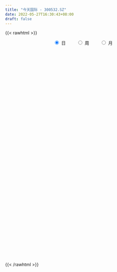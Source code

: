 ```yaml
---
title: "今天国际 - 300532.SZ"
date: 2022-05-27T16:30:43+08:00
draft: false
---
```

{{< rawhtml >}}
    <div style="text-align: center">
        <label style="padding: 1rem;"><input style="margin-right: .5rem" type="radio" name="period" value="D" checked onclick="period_change(this)">日</label>
        <label style="padding: 1rem;"><input style="margin-right: .5rem" type="radio" name="period" value="W" onclick="period_change(this)">周</label>
        <label style="padding: 1rem;"><input style="margin-right: .5rem" type="radio" name="period" value="M" onclick="period_change(this)">月</label>
    </div>
    <div id="chart" style="height: 700px;"></div> 
    <script type="text/javascript">
        const D_v = [48902.69,16217.8,154605.98,184867.98,116267.62,75890.88,59312.24,44914.72,36435.37,83420.62,59704.13,43338.21,32207.96,27266.32,20619.8,19832.16,26333.04,40573.08,40182.92,28302.32,52316.6,36688.8,31996.98,25496.12,28301.04,24063.2,31194.64,24625.49,12001.44,19051.05,88022.85,121277.1,65896.13,45852.72,36512.66,20826.12,30518.74,32066.2,49345.68,48534.4,32184.04,31978.8,17287.58,21142.76,16224.14,56046.42,46130.6,31513.2,60131.59,62868.71,113940.39,140973.82,101397.02,136310.87,102309.69,66585.42,58696.37,46046.75,30825.72,33565.13,72805.64,56696.87,144794.9,362162.8,231918.72,133333.32,181373.69,107517.22,111251.33,105023.36,109407.47,90745.51,76095.18,104025.88,81239.68,81542.8,54017.28,103671.69,79765.18,59217.58,51459.16,68778.48,49383.56,41779.09,69959.07,130323.32,118059.2,98296.75,55468.46,47355.11,48679.94,47599.74,26242.1,38643.31,54240.07,41692.46,36938.91,146287.28,108308.71,91372.97,62640.19,41377.83,62602.81,41660.26,36491.13,33099.87,32585.9,29410.37,32442.12,38392.77,53849.87,61792.19,45613.01,57271.07,49984.69,149733.96,118946.13,136157.42,106959.24,102964.68,101386.97,84793.92,84632.79,62605.25,57358.54,55132.78,48414.35,40169.6,48875.53,79555.54,73552.36,51146.02,54820.55,115728.61,79783.5,183733.36,157822.42,75630.9,40777.3,56839.05,51477.85,42476.38,67274.57,85448.99,228970.46,228984.91,127306.65,89263.07,107345.63,70462.86,109775.67,46899.2,59789.62,117037.51,82250.68,75819.83,76788.99,93653.19,51601.76,59713.03,60137.29,54067.14,83487.72,150771.66,103901.25,192982.7,224744.22,159088.44,138844.04,206743.18,148815.32,166732.73,144479.52,141144.39,92239.05,97735.97,66010.01,121792.14,79587.28,101519.68,55347.14,69864.05,68308.94,84965.96,68857.74,77530.68,66526.27,56349.86,92248.81,47056.65,43096.27,41764.4,61653.28,47739.1,54873.97,43730.93,54056.85,67546.97,48264.29,35062.69,41581.91,49758.02,59189.59,48072.76,27240.23,30531.32,67413.0,51032.97,41567.62,34696.99,32441.63,78511.78,55128.23,42226.52,30743.0,104392.4,91811.0,64354.66,146274.3,105771.91,402166.61,614597.89,399518.0,338689.72,342224.74,290135.43,445744.05,399177.09,356556.24,690299.71,550916.63,462773.78,404540.94,467473.93,403325.36,275729.21,280398.5,315272.59,298480.89,296347.54,218291.83,175909.82,208670.76,262587.05,264177.19,233270.21,237271.73,117599.14,129253.38,145521.45]
const D_histogram = [0.0,-0.0044289459,0.0543725005,0.1211492223,0.1284382789,0.1142062085,0.0977241585,0.0747806125,0.0532483703,0.0652233685,0.0582204586,0.0351280255,0.0150983367,-0.0038978724,-0.0085929588,-0.0204980995,-0.0267618694,-0.0189916667,-0.0255466616,-0.0204483638,-0.009530253,-0.0176469858,-0.0182556849,-0.0197775121,-0.0299665317,-0.0348704549,-0.0494056893,-0.058981595,-0.0610219044,-0.0669445204,-0.026776355,-0.0040343469,-0.0129960998,-0.0014883776,-0.0074769144,-0.0127157257,-0.0222417555,-0.0174654369,0.0017572769,0.0227050711,0.0195505127,0.0052006433,-0.0109968937,-0.0141978913,-0.0204314377,-0.0022696518,0.0175870969,0.0121342673,0.0233231396,0.0329179399,0.0491617015,0.0989610099,0.1157361138,0.1580920275,0.1494066753,0.1335035643,0.0946328962,0.0779692122,0.0506293257,0.0292942993,0.0368020029,0.0151192145,0.1261119807,0.1908424835,0.1519299858,0.0933817782,0.0974710789,0.0619710687,0.057762383,0.0353094845,0.0379304292,-0.0059236241,-0.031699176,-0.0301759821,-0.0520266967,-0.094845233,-0.1167363148,-0.0893162145,-0.0631997517,-0.0505168599,-0.0556487183,-0.0664963028,-0.0719864719,-0.0970623967,-0.0905163824,-0.0623854306,-0.1093158318,-0.1664414627,-0.2107820388,-0.2196324602,-0.2261485575,-0.2379260613,-0.2417329169,-0.2549628635,-0.2222361113,-0.1796230616,-0.1509727363,-0.0961939413,-0.0890194521,-0.0808785308,-0.0685771395,-0.0522612198,-0.0177194531,0.0068707849,0.0175945462,0.0107987128,0.0180254821,0.0234999427,0.0205730417,0.0055371291,0.0285828365,0.0476695953,0.0562032468,0.0777899312,0.0973912035,0.1189211166,0.150381667,0.1854427894,0.2103849572,0.2170762592,0.2260267881,0.2170741793,0.1867533039,0.1695003566,0.1312299682,0.1061588793,0.0834770405,0.0620279062,0.0271585915,0.019160812,-0.0045104483,-0.0234675383,-0.0339936826,-0.0120580489,-0.0259028656,-0.0139664634,-0.0648775497,-0.0998734834,-0.1171457774,-0.1366808418,-0.1468152785,-0.1438609859,-0.1205194276,-0.089777387,-0.0096380971,0.0492222821,0.0662567664,0.0743664164,0.0756557411,0.0604133285,0.0063887721,-0.0318247609,-0.0409748924,-0.0186869307,0.0057342262,0.0245130079,0.0519890472,0.0530058454,0.0499130514,0.0234308179,0.0190294155,0.0115776003,0.015864932,0.0323035839,0.0332911145,0.0617743427,0.0742421368,0.0840686868,0.0675056722,0.071160808,0.0542492483,-0.0196859573,-0.0470290419,-0.1277338284,-0.1690652227,-0.2053044912,-0.2043628087,-0.1588320307,-0.1360713373,-0.1449049411,-0.1461933685,-0.1461426491,-0.1278445416,-0.1120639959,-0.0807238333,-0.0347657908,-0.0123335653,0.0138164782,0.0067392453,0.005758733,0.0010434997,0.0100398529,0.0220815174,0.0214381012,0.0115588177,-0.0023478134,-0.0319565991,-0.0653596498,-0.0701463884,-0.0654440623,-0.0776552782,-0.1078701656,-0.0956813996,-0.0712543556,-0.0453354398,-0.0209940392,0.0087119769,0.0395715406,0.0479524354,0.0568649611,0.0667838581,0.0779185584,0.0808406756,0.0846022009,0.0745812076,0.1049698075,0.0829748872,0.0721112266,0.0793764536,0.0879594411,0.2149657128,0.2497032511,0.2153605197,0.2168036531,0.1851024378,0.1755973016,0.205393231,0.1850719945,0.1618126288,0.2399959235,0.2506485514,0.1919154416,0.1631590115,0.2074487942,0.1796328097,0.1544685606,0.1414231408,0.0718282045,-0.0018954195,-0.0971079333,-0.1405051739,-0.1614726895,-0.1593265872,-0.1253714564,-0.1121828528,-0.0700710582,-0.114963304,-0.13136239,-0.1478887459,-0.1409552826]
const D_fast = [0.0,-0.0055361823,0.0668583891,0.1639224165,0.2033210428,0.2176405246,0.2255895142,0.2213411213,0.2131209717,0.241401812,0.2489540167,0.23464359,0.2183884854,0.1984178082,0.1915744821,0.1745448165,0.1615905792,0.1646128654,0.151671205,0.1516574118,0.1601929594,0.1476644801,0.1424918598,0.1360256546,0.1183450021,0.1047234651,0.0778368084,0.053515504,0.0362197185,0.0135609723,0.047035049,0.0687684704,0.0565576926,0.0676933203,0.0598355549,0.0514178122,0.0363313435,0.0367413029,0.056403336,0.083027398,0.0847604677,0.0717107591,0.0527639987,0.0460135283,0.0346721224,0.0522664953,0.0765200183,0.0741007555,0.0911204128,0.108944698,0.1374788849,0.2120184459,0.2577275782,0.3396064987,0.3682728154,0.3857455955,0.3705331515,0.3733617705,0.3586792154,0.3446677638,0.3613759682,0.3434729834,0.4859937448,0.5984348685,0.5975048672,0.5623021041,0.5907591746,0.5707519315,0.5809838416,0.5673583142,0.5794618662,0.5341269069,0.500426561,0.4944057594,0.4595483706,0.3930185261,0.3419433656,0.3470344123,0.3573509371,0.3574046139,0.3383605759,0.3108889157,0.2874021287,0.2380606047,0.2219775234,0.2345121176,0.1602527584,0.0615167618,-0.035519324,-0.0992778604,-0.1623310972,-0.2335901163,-0.2978302011,-0.3748008636,-0.3976331392,-0.399925855,-0.4090187137,-0.378288404,-0.3933687778,-0.4054474892,-0.4102903828,-0.4070397681,-0.3769278646,-0.3506199303,-0.3354975325,-0.3395936877,-0.3278605479,-0.3165111016,-0.3142947422,-0.3279463725,-0.297754956,-0.2667507983,-0.2441663352,-0.2031321679,-0.1591830948,-0.1079229026,-0.0388669354,0.0425548843,0.1200932914,0.1810536583,0.2465108841,0.2918268202,0.3081942708,0.3333164127,0.3278535163,0.3293221472,0.3275095686,0.3215674108,0.293487744,0.2902801675,0.2654812951,0.2406573205,0.2216327556,0.240553877,0.2202333439,0.2286781303,0.1615476566,0.1015833521,0.0550246137,0.0013193388,-0.0455189175,-0.0785298714,-0.08531817,-0.0770204761,0.0007092894,0.0718752392,0.1054739151,0.1321751693,0.1523784291,0.1522393487,0.0998119853,0.0536422621,0.0342484076,0.0518646365,0.07771935,0.1026263836,0.1430996848,0.1573679443,0.1667534132,0.1461288841,0.1464848356,0.1419274205,0.1501809852,0.1746955331,0.1840058423,0.2279326562,0.2589609844,0.2898047061,0.2901181097,0.3115634474,0.3082141997,0.2293575049,0.1902571598,0.0776189162,-0.0059787837,-0.093544175,-0.1436931947,-0.1378704244,-0.1491275654,-0.1941874044,-0.232024174,-0.2685091168,-0.2821721448,-0.2944075981,-0.2832483937,-0.2459817989,-0.2266329648,-0.1970288017,-0.2024212232,-0.2019620524,-0.2064164108,-0.1949100943,-0.1773480504,-0.1726319414,-0.1796215204,-0.1941151049,-0.2317130403,-0.2814560034,-0.3037793392,-0.3154380286,-0.3470630641,-0.4042454929,-0.4159770769,-0.4093636218,-0.3947785658,-0.3756856751,-0.3438016647,-0.3030492159,-0.2826802123,-0.2595514463,-0.2329365847,-0.2023222449,-0.1791899588,-0.1542778832,-0.1456535746,-0.0890225229,-0.0902737214,-0.0831095753,-0.0560002349,-0.0254273872,0.1553203128,0.2524836639,0.2719810624,0.327625109,0.3421995032,0.3765936924,0.4577379296,0.4836846917,0.5008784832,0.6390607588,0.7123755245,0.7016212751,0.713654598,0.8098065791,0.8268987971,0.8403516881,0.8626620536,0.8110241684,0.7368266894,0.6173371924,0.5388136583,0.4774779703,0.4397924258,0.4424046924,0.4275475829,0.4521416129,0.3785085412,0.3292688577,0.2757703153,0.2474649579]
const D_slow = [0.0,-0.0011072365,0.0124858887,0.0427731942,0.0748827639,0.1034343161,0.1278653557,0.1465605088,0.1598726014,0.1761784435,0.1907335582,0.1995155645,0.2032901487,0.2023156806,0.2001674409,0.195042916,0.1883524487,0.183604532,0.1772178666,0.1721057757,0.1697232124,0.165311466,0.1607475447,0.1558031667,0.1483115338,0.13959392,0.1272424977,0.112497099,0.0972416229,0.0805054928,0.073811404,0.0728028173,0.0695537924,0.069181698,0.0673124694,0.0641335379,0.058573099,0.0542067398,0.054646059,0.0603223268,0.065209955,0.0665101158,0.0637608924,0.0602114196,0.0551035601,0.0545361472,0.0589329214,0.0619664882,0.0677972731,0.0760267581,0.0883171835,0.1130574359,0.1419914644,0.1815144713,0.2188661401,0.2522420312,0.2759002552,0.2953925583,0.3080498897,0.3153734645,0.3245739653,0.3283537689,0.3598817641,0.407592385,0.4455748814,0.4689203259,0.4932880957,0.5087808628,0.5232214586,0.5320488297,0.541531437,0.540050531,0.532125737,0.5245817415,0.5115750673,0.4878637591,0.4586796804,0.4363506267,0.4205506888,0.4079214738,0.3940092943,0.3773852185,0.3593886006,0.3351230014,0.3124939058,0.2968975482,0.2695685902,0.2279582245,0.1752627148,0.1203545998,0.0638174604,0.0043359451,-0.0560972842,-0.1198380001,-0.1753970279,-0.2203027933,-0.2580459774,-0.2820944627,-0.3043493257,-0.3245689584,-0.3417132433,-0.3547785483,-0.3592084115,-0.3574907153,-0.3530920787,-0.3503924005,-0.34588603,-0.3400110443,-0.3348677839,-0.3334835016,-0.3263377925,-0.3144203936,-0.300369582,-0.2809220991,-0.2565742983,-0.2268440191,-0.1892486024,-0.142887905,-0.0902916657,-0.0360226009,0.0204840961,0.0747526409,0.1214409669,0.163816056,0.1966235481,0.2231632679,0.2440325281,0.2595395046,0.2663291525,0.2711193555,0.2699917434,0.2641248588,0.2556264382,0.2526119259,0.2461362095,0.2426445937,0.2264252063,0.2014568354,0.1721703911,0.1380001806,0.101296361,0.0653311145,0.0352012576,0.0127569109,0.0103473866,0.0226529571,0.0392171487,0.0578087528,0.0767226881,0.0918260202,0.0934232132,0.085467023,0.0752232999,0.0705515672,0.0719851238,0.0781133758,0.0911106376,0.1043620989,0.1168403618,0.1226980662,0.1274554201,0.1303498202,0.1343160532,0.1423919492,0.1507147278,0.1661583135,0.1847188477,0.2057360194,0.2226124374,0.2404026394,0.2539649515,0.2490434622,0.2372862017,0.2053527446,0.1630864389,0.1117603161,0.060669614,0.0209616063,-0.013056228,-0.0492824633,-0.0858308055,-0.1223664677,-0.1543276031,-0.1823436021,-0.2025245604,-0.2112160081,-0.2142993995,-0.2108452799,-0.2091604686,-0.2077207853,-0.2074599104,-0.2049499472,-0.1994295678,-0.1940700425,-0.1911803381,-0.1917672915,-0.1997564412,-0.2160963537,-0.2336329508,-0.2499939663,-0.2694077859,-0.2963753273,-0.3202956772,-0.3381092661,-0.3494431261,-0.3546916359,-0.3525136416,-0.3426207565,-0.3306326477,-0.3164164074,-0.2997204429,-0.2802408033,-0.2600306344,-0.2388800842,-0.2202347823,-0.1939923304,-0.1732486086,-0.1552208019,-0.1353766885,-0.1133868283,-0.0596454,0.0027804127,0.0566205427,0.1108214559,0.1570970654,0.2009963908,0.2523446986,0.2986126972,0.3390658544,0.3990648353,0.4617269731,0.5097058335,0.5504955864,0.602357785,0.6472659874,0.6858831275,0.7212389127,0.7391959639,0.738722109,0.7144451257,0.6793188322,0.6389506598,0.599119013,0.5677761489,0.5397304357,0.5222126711,0.4934718451,0.4606312476,0.4236590612,0.3884202405]
const D_data = [['2021-05-18', 7.6395, 7.9665, 7.5206, 8.234],['2021-05-19', 7.8773, 7.8971, 7.8575, 8.016],['2021-05-20', 8.769, 8.8582, 8.769, 9.4626],['2021-05-21', 9.1753, 9.3735, 8.9573, 9.7995],['2021-05-24', 9.096, 8.9375, 8.7195, 9.096],['2021-05-25', 8.8186, 8.7591, 8.6204, 8.8879],['2021-05-26', 8.7195, 8.7492, 8.6105, 8.8285],['2021-05-27', 8.7195, 8.6501, 8.6303, 8.7889],['2021-05-28', 8.6105, 8.6204, 8.5411, 8.7195],['2021-05-31', 8.6898, 9.0861, 8.66, 9.0861],['2021-06-01', 8.9672, 8.9375, 8.9078, 9.2149],['2021-06-02', 8.9177, 8.7195, 8.66, 8.9474],['2021-06-03', 8.6898, 8.6898, 8.67, 8.878],['2021-06-04', 8.6898, 8.6303, 8.5511, 8.7096],['2021-06-07', 8.6303, 8.769, 8.5709, 8.779],['2021-06-08', 8.769, 8.6501, 8.6303, 8.769],['2021-06-09', 8.66, 8.6799, 8.5907, 8.7393],['2021-06-10', 8.66, 8.8681, 8.6204, 8.878],['2021-06-11', 8.8681, 8.6997, 8.67, 8.9672],['2021-06-15', 8.66, 8.8483, 8.6501, 8.8681],['2021-06-16', 8.8483, 8.9771, 8.779, 9.0168],['2021-06-17', 8.9771, 8.7591, 8.6898, 8.9969],['2021-06-18', 8.779, 8.8384, 8.5709, 8.878],['2021-06-21', 8.7294, 8.8285, 8.6799, 8.8879],['2021-06-22', 8.8582, 8.6898, 8.6799, 8.8979],['2021-06-23', 8.6799, 8.7096, 8.6006, 8.7889],['2021-06-24', 8.7096, 8.5213, 8.5213, 8.7393],['2021-06-25', 8.561, 8.4916, 8.3331, 8.6105],['2021-06-28', 8.4916, 8.5213, 8.4322, 8.5312],['2021-06-29', 8.5015, 8.4123, 8.4024, 8.6898],['2021-06-30', 8.4222, 9.0564, 8.3826, 9.2645],['2021-07-01', 9.4924, 9.0068, 8.8979, 9.7896],['2021-07-02', 8.5213, 8.6501, 8.5213, 8.7591],['2021-07-05', 8.6799, 8.9177, 8.67, 8.9573],['2021-07-06', 8.8186, 8.7195, 8.6402, 8.9573],['2021-07-07', 8.6501, 8.6997, 8.6402, 8.7591],['2021-07-08', 8.67, 8.6006, 8.5511, 8.7393],['2021-07-09', 8.561, 8.7591, 8.561, 8.9177],['2021-07-12', 8.7096, 9.0068, 8.6898, 9.0068],['2021-07-13', 9.0068, 9.1555, 8.9078, 9.1753],['2021-07-14', 9.1158, 8.9276, 8.8979, 9.1158],['2021-07-15', 8.9177, 8.7591, 8.5808, 8.9177],['2021-07-16', 8.7591, 8.66, 8.66, 8.7988],['2021-07-19', 8.6204, 8.769, 8.5015, 8.769],['2021-07-20', 8.7294, 8.6997, 8.6105, 8.8087],['2021-07-21', 8.6997, 9.0366, 8.6204, 9.1951],['2021-07-22', 9.0068, 9.1753, 8.9375, 9.1753],['2021-07-23', 9.1753, 8.9177, 8.878, 9.1753],['2021-07-26', 9.0068, 9.1654, 8.7393, 9.2149],['2021-07-27', 9.1654, 9.2347, 9.0663, 9.3437],['2021-07-28', 9.1951, 9.4329, 8.66, 9.7104],['2021-07-29', 9.423, 10.1067, 9.4032, 10.2058],['2021-07-30', 9.9085, 9.9779, 9.7104, 9.9977],['2021-08-02', 9.8689, 10.5922, 9.7698, 10.7507],['2021-08-03', 10.7408, 10.1959, 10.1067, 10.8895],['2021-08-04', 9.968, 10.186, 9.9382, 10.3445],['2021-08-05', 10.1463, 9.8788, 9.8293, 10.1562],['2021-08-06', 9.9085, 10.1166, 9.8094, 10.2256],['2021-08-09', 10.0968, 9.9581, 9.9085, 10.1364],['2021-08-10', 10.0274, 9.9779, 9.9283, 10.1761],['2021-08-11', 10.0968, 10.3742, 10.0274, 10.5724],['2021-08-12', 10.2553, 10.0373, 9.9482, 10.3049],['2021-08-13', 10.5922, 12.0488, 10.5922, 12.0488],['2021-08-16', 12.2866, 12.128, 11.9299, 13.2576],['2021-08-17', 12.019, 11.0975, 10.9985, 12.3163],['2021-08-18', 11.0678, 10.7507, 10.7012, 11.2462],['2021-08-19', 10.7111, 11.5335, 10.6219, 11.6623],['2021-08-20', 11.2164, 11.0876, 10.8895, 11.2759],['2021-08-23', 11.2957, 11.4939, 11.1174, 11.5137],['2021-08-24', 11.3453, 11.3056, 11.1372, 11.9299],['2021-08-25', 11.3056, 11.6722, 11.0282, 11.6821],['2021-08-26', 11.6722, 11.0678, 11.0282, 11.6722],['2021-08-27', 11.2264, 11.1669, 10.7904, 11.2858],['2021-08-30', 11.0975, 11.4939, 11.0579, 12.0686],['2021-08-31', 11.7218, 11.1867, 11.0678, 11.7218],['2021-09-01', 11.266, 10.7607, 10.5724, 11.266],['2021-09-02', 10.7408, 10.83, 10.6913, 10.8994],['2021-09-03', 10.7805, 11.4443, 10.7805, 11.7218],['2021-09-06', 11.4543, 11.5732, 11.2264, 11.6921],['2021-09-07', 11.593, 11.5236, 11.3254, 11.7119],['2021-09-08', 11.5137, 11.3354, 11.2462, 11.6722],['2021-09-09', 11.2561, 11.2264, 10.9489, 11.593],['2021-09-10', 11.2264, 11.2462, 10.8597, 11.2858],['2021-09-13', 11.1273, 10.8994, 10.8201, 11.1471],['2021-09-14', 10.9786, 11.2164, 10.8201, 11.375],['2021-09-15', 11.5732, 11.5632, 11.2561, 12.2469],['2021-09-16', 11.3849, 10.5427, 10.5129, 11.3849],['2021-09-17', 10.4039, 10.0572, 9.9085, 10.4832],['2021-09-22', 9.8094, 9.8193, 9.7698, 10.0869],['2021-09-23', 9.8193, 9.968, 9.8193, 10.077],['2021-09-24', 9.9085, 9.7896, 9.7104, 10.0572],['2021-09-27', 9.8788, 9.4924, 9.4329, 10.0472],['2021-09-28', 9.6014, 9.3536, 9.3239, 9.6014],['2021-09-29', 9.3041, 8.9771, 8.9672, 9.3338],['2021-09-30', 9.2248, 9.3933, 9.1257, 9.4626],['2021-10-08', 9.4428, 9.532, 9.4032, 9.641],['2021-10-11', 9.5122, 9.3834, 9.3239, 9.6014],['2021-10-12', 9.6608, 9.7995, 9.6311, 10.6517],['2021-10-13', 9.3636, 9.2546, 9.0068, 9.4924],['2021-10-14', 9.2149, 9.1951, 9.0663, 9.4725],['2021-10-15', 9.1951, 9.1951, 9.096, 9.3636],['2021-10-18', 9.0366, 9.2248, 8.9276, 9.2447],['2021-10-19', 9.2248, 9.5122, 9.1951, 9.5716],['2021-10-20', 9.4924, 9.4924, 9.3636, 9.5915],['2021-10-21', 9.5122, 9.3735, 9.2546, 9.532],['2021-10-22', 9.314, 9.1257, 9.096, 9.4032],['2021-10-25', 9.1456, 9.2645, 8.9771, 9.3536],['2021-10-26', 9.3338, 9.2447, 9.1951, 9.3933],['2021-10-27', 9.2744, 9.1158, 9.0168, 9.3239],['2021-10-28', 9.1555, 8.878, 8.8285, 9.1951],['2021-10-29', 9.0861, 9.3437, 8.9672, 9.3437],['2021-11-01', 9.3041, 9.3933, 9.1654, 9.5122],['2021-11-02', 9.4131, 9.3338, 9.2645, 9.5023],['2021-11-03', 9.3536, 9.5915, 9.2942, 9.6311],['2021-11-04', 9.5122, 9.7104, 9.5122, 9.7401],['2021-11-05', 10.3346, 9.8986, 9.8986, 10.83],['2021-11-08', 9.9085, 10.2454, 9.9085, 10.3544],['2021-11-09', 10.2553, 10.5823, 10.186, 10.6517],['2021-11-10', 10.394, 10.7607, 10.3544, 10.8498],['2021-11-11', 10.721, 10.7805, 10.5526, 10.9291],['2021-11-12', 10.7111, 11.0282, 10.7111, 11.2561],['2021-11-15', 11.1174, 10.9886, 10.8796, 11.1966],['2021-11-16', 10.9985, 10.7904, 10.7507, 11.1867],['2021-11-17', 10.7607, 10.9886, 10.721, 11.0975],['2021-11-18', 10.9985, 10.721, 10.6814, 11.0975],['2021-11-19', 10.721, 10.8399, 10.6616, 10.9985],['2021-11-22', 11.0183, 10.8498, 10.7111, 11.0183],['2021-11-23', 10.9093, 10.8399, 10.7012, 10.9786],['2021-11-24', 10.8102, 10.5922, 10.5427, 10.8102],['2021-11-25', 10.6913, 10.8697, 10.4931, 11.1075],['2021-11-26', 10.8994, 10.6318, 10.4634, 10.9588],['2021-11-29', 10.4832, 10.6021, 10.4139, 10.8201],['2021-11-30', 10.5823, 10.6418, 10.5427, 10.8102],['2021-12-01', 10.6318, 11.0975, 10.6318, 11.2858],['2021-12-02', 11.0876, 10.6913, 10.6517, 11.2164],['2021-12-03', 10.7309, 11.0282, 10.7309, 12.0686],['2021-12-06', 10.8796, 10.1364, 10.0572, 10.8796],['2021-12-07', 10.1166, 10.0671, 9.8392, 10.2553],['2021-12-08', 10.0671, 10.0869, 9.9581, 10.1364],['2021-12-09', 10.0869, 9.8788, 9.8788, 10.0869],['2021-12-10', 9.859, 9.8193, 9.7896, 9.9283],['2021-12-13', 9.9085, 9.859, 9.7995, 9.9482],['2021-12-14', 9.859, 10.0869, 9.7896, 10.0869],['2021-12-15', 10.0373, 10.2454, 10.0373, 10.5526],['2021-12-16', 10.1761, 11.1273, 10.1761, 11.4741],['2021-12-17', 11.1372, 11.2561, 10.9786, 11.6722],['2021-12-20', 11.157, 10.9886, 10.9786, 11.3948],['2021-12-21', 11.0579, 11.0084, 10.9687, 11.2264],['2021-12-22', 10.9687, 11.0183, 10.6814, 11.1075],['2021-12-23', 11.0183, 10.8399, 10.7309, 11.0579],['2021-12-24', 10.9985, 10.2058, 10.186, 11.048],['2021-12-27', 10.2058, 10.1562, 10.0869, 10.3049],['2021-12-28', 10.2058, 10.3742, 10.1067, 10.4931],['2021-12-29', 10.503, 10.7904, 10.3742, 11.1669],['2021-12-30', 11.0777, 10.9489, 10.7408, 11.1075],['2021-12-31', 10.9786, 11.0183, 10.9291, 11.3453],['2022-01-04', 11.0975, 11.2957, 11.0579, 11.3056],['2022-01-05', 11.2462, 11.0975, 10.9786, 11.6425],['2022-01-06', 11.0777, 11.0975, 10.9093, 11.2164],['2022-01-07', 11.157, 10.7706, 10.721, 11.1768],['2022-01-10', 10.8201, 10.9985, 10.4634, 11.0777],['2022-01-11', 11.0777, 10.9588, 10.8399, 11.1768],['2022-01-12', 10.9985, 11.1273, 10.9687, 11.375],['2022-01-13', 11.2363, 11.375, 11.0282, 11.5533],['2022-01-14', 11.2264, 11.2759, 11.1966, 11.8011],['2022-01-17', 11.4939, 11.7614, 11.2164, 11.8902],['2022-01-18', 11.811, 11.7515, 11.6425, 12.2668],['2022-01-19', 11.5137, 11.8704, 11.4642, 11.9695],['2022-01-20', 11.8605, 11.6128, 11.5236, 12.1677],['2022-01-21', 11.5434, 11.92, 11.4543, 12.3658],['2022-01-24', 11.7218, 11.7119, 11.4939, 11.9794],['2022-01-25', 11.6425, 10.8003, 10.8003, 11.6623],['2022-01-26', 10.8994, 11.1174, 10.7607, 11.3453],['2022-01-27', 11.2264, 10.1166, 10.0076, 11.2264],['2022-01-28', 10.1761, 10.186, 10.0274, 10.5625],['2022-02-07', 10.4039, 9.9085, 9.8392, 10.503],['2022-02-08', 9.9085, 10.1265, 9.7104, 10.1364],['2022-02-09', 10.1067, 10.6715, 10.0274, 10.7111],['2022-02-10', 10.6418, 10.4535, 10.3346, 10.7904],['2022-02-11', 10.4238, 9.9779, 9.9382, 10.4238],['2022-02-14', 9.8689, 9.9184, 9.859, 10.0572],['2022-02-15', 9.9581, 9.7995, 9.6707, 10.0373],['2022-02-16', 10.0572, 9.9482, 9.8788, 10.1959],['2022-02-17', 9.8887, 9.8887, 9.7896, 10.285],['2022-02-18', 9.7797, 10.1067, 9.7302, 10.1067],['2022-02-21', 10.1166, 10.4238, 10.0671, 10.4337],['2022-02-22', 10.3544, 10.2652, 10.2058, 10.503],['2022-02-23', 10.2256, 10.4139, 10.186, 10.4535],['2022-02-24', 10.3544, 10.0274, 9.9085, 10.4931],['2022-02-25', 10.0968, 10.0572, 9.968, 10.2256],['2022-02-28', 10.0076, 9.968, 9.8094, 10.0869],['2022-03-01', 9.9779, 10.1265, 9.9581, 10.1562],['2022-03-02', 10.0572, 10.2058, 10.0175, 10.3742],['2022-03-03', 10.2553, 10.0671, 10.0076, 10.285],['2022-03-04', 10.0373, 9.9085, 9.8293, 10.077],['2022-03-07', 9.859, 9.7698, 9.6905, 9.9482],['2022-03-08', 9.7797, 9.4131, 9.3437, 9.8094],['2022-03-09', 9.3933, 9.1257, 8.769, 9.5221],['2022-03-10', 9.2942, 9.2942, 9.2645, 9.4825],['2022-03-11', 9.1753, 9.3239, 8.9969, 9.3536],['2022-03-14', 9.3239, 8.9969, 8.9969, 9.3239],['2022-03-15', 9.0068, 8.5411, 8.5312, 9.0465],['2022-03-16', 8.7988, 8.8979, 8.5015, 8.9672],['2022-03-17', 8.9276, 9.0366, 8.9276, 9.1654],['2022-03-18', 8.9573, 9.096, 8.9573, 9.1357],['2022-03-21', 9.096, 9.1357, 9.0267, 9.1951],['2022-03-22', 9.4626, 9.2942, 9.2347, 9.5815],['2022-03-23', 9.3437, 9.4428, 9.3041, 9.5419],['2022-03-24', 9.3636, 9.2546, 9.1654, 9.423],['2022-03-25', 9.2248, 9.3041, 9.2248, 9.4527],['2022-03-28', 9.2149, 9.3735, 9.1654, 9.4527],['2022-03-29', 9.3735, 9.4626, 9.3735, 10.0076],['2022-03-30', 9.4924, 9.423, 9.3338, 9.5915],['2022-03-31', 9.3735, 9.4825, 9.2447, 9.5419],['2022-04-01', 9.4329, 9.3239, 9.3239, 9.5518],['2022-04-06', 9.3239, 9.9283, 9.2843, 9.9779],['2022-04-07', 10.2157, 9.3437, 9.3239, 10.2454],['2022-04-08', 9.3239, 9.4329, 9.0168, 9.4428],['2022-04-11', 9.9581, 9.6905, 9.4527, 10.2256],['2022-04-12', 9.5122, 9.7995, 9.2645, 9.7995],['2022-04-13', 9.9184, 11.7614, 9.7896, 11.7614],['2022-04-14', 11.593, 11.2264, 10.9588, 13.0793],['2022-04-15', 10.4039, 10.5526, 10.0671, 10.7408],['2022-04-18', 10.2058, 11.0975, 9.9878, 11.157],['2022-04-19', 11.5236, 10.7805, 10.6913, 12.0587],['2022-04-20', 10.9886, 11.1174, 10.8003, 11.4344],['2022-04-21', 10.9093, 11.8506, 10.8102, 12.8811],['2022-04-22', 11.6722, 11.4443, 11.375, 12.6829],['2022-04-25', 11.1471, 11.4741, 10.83, 12.2271],['2022-04-26', 11.5038, 13.109, 11.4939, 13.7728],['2022-04-27', 12.2568, 12.7622, 11.4939, 12.7622],['2022-04-28', 12.9901, 12.0091, 11.5434, 13.3567],['2022-04-29', 11.6623, 12.3658, 11.5038, 12.782],['2022-05-05', 12.1082, 13.5549, 12.0884, 14.3575],['2022-05-06', 12.9802, 12.9405, 12.6928, 13.6539],['2022-05-09', 12.9405, 13.0594, 12.8018, 13.4161],['2022-05-10', 12.6829, 13.327, 12.5244, 13.3369],['2022-05-11', 13.2972, 12.5838, 12.5343, 13.2972],['2022-05-12', 12.4352, 12.2767, 12.0389, 12.8315],['2022-05-13', 12.3559, 11.6128, 11.5533, 12.4352],['2022-05-16', 11.8209, 11.8902, 11.7119, 12.2469],['2022-05-17', 11.7614, 11.9695, 11.5038, 12.0983],['2022-05-18', 12.0488, 12.1677, 11.9596, 12.4352],['2022-05-19', 11.8902, 12.6334, 11.7713, 12.8414],['2022-05-20', 12.6334, 12.4847, 12.4649, 13.1189],['2022-05-23', 12.5541, 13.0, 12.3658, 13.3468],['2022-05-24', 12.85, 11.9, 11.9, 12.9],['2022-05-25', 12.08, 12.06, 11.91, 12.29],['2022-05-26', 12.0, 11.92, 11.52, 12.06],['2022-05-27', 11.97, 12.13, 11.95, 12.53]]
const W_v = [56291.92,53755.33,61926.11,96895.22,292410.55,208724.26,128819.67,123536.22,300669.11,175201.05,138344.43,101704.14,154194.29,196841.28,208233.86,97453.34,86766.97,128231.7,75539.75,43637.16,54293.63,52694.1,38764.45,40530.02,72610.95,69117.36,60004.05,65459.55,70481.69,50926.68,36588.98,9028.8,142644.85,146093.96,249593.61,218758.63,438938.11,169578.39,213218.04,202004.91,297377.01,121817.42,236653.69,243842.73,252138.37,216080.76,191542.15,137649.48,113475.45,170772.7,198040.4,272101.54,163913.39,218102.49,114238.53,106703.87,91686.88,81677.18,129350.09,169499.05,91226.43,125256.12,138244.9,169248.07,194454.18,235090.85,365927.19,200946.39,317946.73,262815.28,106129.44,127393.13,187854.43,64626.08,73676.5,52413.27,111029.04,145974.55,72412.53,155915.63,172529.38,198638.31,393966.58,479567.9,451511.77,160567.78,137099.44,334433.36,354389.95,150955.4,429165.87,131017.64,243504.01,268707.06,370032.31,403312.98,143372.94,292049.32,452530.21,251927.39,447091.25,687965.4500000001,494673.1,728442.4,525853.85,649653.3,634495.55,606985.46,367857.87,459616.8099999999,367718.33,453912.7,311464.77,30085.6,170853.37,244600.09,178934.12,807691.09,253308.34,186766.03,177131.6,139903.1,118563.78,136263.97,236039.33,160428.02,146557.65,336324.79,181605.33,397686.04,339699.04,378491.96,646407.52,604487.1899999999,491475.0000000001,465428.28,286355.51,202480.32,335082.96,187774.14,145556.76,180777.21,185247.85,92020.45,123168.19,109957.0,113379.13,217234.32,107856.96,154660.76,60495.2,258593.08,307674.11,407910.94,348587.7,167714.7,411663.91,261726.07,160091.22,409592.61,670531.15,675657.0600000001,498882.9400000001,252718.26,95449.84,49315.36,499344.5600000001,363970.49,348993.36,310508.6900000001,497242.6299999999,342100.59,216825.39,251936.92,158397.21,151938.13,175248.32,133932.35,180748.58,166621.63,184890.56,130917.71,96814.23,43475.33,41674.58,93746.07,80260.41,83965.68,71306.48,168328.79,110459.68,56401.32,90035.35,87254.86,165235.29,45061.95,63850.08,417991.85,332820.83,245937.24,147541.0,149304.7,133680.49,306248.57,165776.44,179330.5,171057.12,479311.53,409949.1,338688.26,1016305.75,492522.85,424497.33,308603.96,458417.43,151503.51,166725.22,41692.46,445548.06,215231.9,186681.03,364394.92,566414.4400000001,344523.28,290567.3799999999,485212.04,382547.52,653155.3100000001,504153.8799999999,381796.84,281756.97,452365.06,922402.5800000001,693411.0100000001,466645.08,347343.83,339712.27,249127.02,248661.73,225842.51,225241.9,239051.16,260558.06,1668328.71,1815971.03,2465087.3000000003,870799.29,1466228.73,1129636.6499999999,862915.9099999999]
const W_histogram = [0.0,-0.0944948148,-0.0975949824,-0.0092726386,0.1216148318,0.167081865,0.2119320462,0.2528913544,0.4233372824,0.4551339269,0.463802572,0.3234994081,0.2709186962,0.2977319718,0.2284616218,0.1020720909,0.0434749528,-0.1073579294,-0.2842254906,-0.3578081683,-0.4082105548,-0.4017102735,-0.4085751489,-0.3796660092,-0.2857863624,-0.2469115158,-0.2163163957,-0.1802090161,-0.2319010424,-0.2314394938,-0.1964328581,-0.1479133352,-0.0306977252,0.0762499935,0.1632279854,0.2472635347,0.4115587925,0.4401017316,0.4367456917,0.4466678832,0.5578628619,0.5975297929,0.5525214365,0.4224189873,0.3128235735,0.1151445259,0.0597890665,-0.0848947731,-0.2024531002,-0.1524512894,-0.1907953531,-0.2036679789,-0.2515054281,-0.2354822725,-0.3353168582,-0.359055641,-0.3869366612,-0.4015921887,-0.4295553406,-0.5013860455,-0.5504805334,-0.5557712302,-0.508788195,-0.5595814456,-0.6285177214,-0.6266111025,-0.5207779766,-0.4533968039,-0.2790833402,-0.2048928311,-0.1503246612,-0.0621931559,-0.0046579222,0.0208859104,0.0372508729,0.0793775804,0.1279101867,0.1568048716,0.1629353149,0.2116875202,0.2761452441,0.3378677992,0.4667628719,0.5650115462,0.6333185896,0.6564045981,0.6031109657,0.6142336098,0.5602294657,0.5177963736,0.4469074503,0.4000900579,0.2780179212,0.1806965232,0.1611546095,0.1169090322,0.0439164048,0.03932053,0.112047713,0.0503162474,0.1655853041,0.0893821556,0.1182594261,-0.0051708166,-0.1462723977,-0.261216963,-0.4392039868,-0.4779330517,-0.5098658996,-0.4283571952,-0.3515771885,-0.3092622641,-0.3306380031,-0.3371867392,-0.3038274788,-0.2783814639,-0.2482626726,-0.208161559,-0.1733550901,-0.2090097517,-0.2381279892,-0.2685212943,-0.2497665112,-0.2068300055,-0.1511289094,-0.109843617,-0.0460290122,0.0206060007,0.0668722408,0.1256886613,0.1313486906,0.11673308,0.2039705179,0.1937965751,0.2336248532,0.2048385114,0.1427735984,0.0776543544,-0.0320147533,-0.077618239,-0.1096382615,-0.1398888227,-0.1789128229,-0.1813005404,-0.1714507745,-0.1783070734,-0.1586775965,-0.1174987454,-0.0909139384,-0.0422115218,-0.0064431256,0.0592952181,0.1302558032,0.1898663418,0.2431640109,0.2760613392,0.32002193,0.3054883479,0.2749449344,0.3114694411,0.3880316571,0.4024213543,0.3824123575,0.31231505,0.2200275148,0.1780672119,0.2262361595,0.2255112538,0.1393813384,0.1156186687,0.0863693101,-0.0129930365,-0.1236081345,-0.1634393037,-0.1976191075,-0.2484847686,-0.2847375882,-0.2861927237,-0.3281287164,-0.3444491631,-0.3131176562,-0.3065118924,-0.3187975246,-0.3016161868,-0.2331084393,-0.1729257223,-0.1026294103,-0.0862301856,-0.0593481143,-0.0140613859,-0.0082546635,0.0087121691,0.0336408957,0.0378364469,-0.0392861954,-0.0609070628,-0.0524096963,0.0630521935,0.088859766,0.1056112217,0.1193647815,0.1346688416,0.1188520478,0.1163346258,0.1188608353,0.1108645035,0.1192094875,0.1883014064,0.2326092605,0.3729870685,0.3807206843,0.370444621,0.361217089,0.3219618925,0.2019730206,0.0960131181,-0.0040312717,-0.0609718023,-0.1181234661,-0.1550710272,-0.158723561,-0.1194540109,-0.0183920336,0.0320390242,0.0467553099,0.0767860294,0.0122197727,0.0605611756,0.0182778332,0.0402471041,0.0335857842,0.0573067141,0.1075544375,0.0197846477,-0.0525565281,-0.0898151456,-0.1143055196,-0.1355793668,-0.181231054,-0.2165923393,-0.2153319438,-0.2027099413,-0.1774738173,-0.0807493141,0.0413458786,0.1747500269,0.2857188872,0.2547506379,0.2762350698,0.2505612347]
const W_fast = [0.0,-0.1181185185,-0.1456174317,-0.0596132476,0.1016779308,0.1889154303,0.286748623,0.3909307697,0.6672110184,0.8127911446,0.9374104327,0.8779821208,0.893131083,0.9943773516,0.982222407,0.8813508988,0.8336224989,0.6559501343,0.4080262004,0.2449914807,0.0925364555,-0.0013908315,-0.1103994942,-0.1764068568,-0.1539738006,-0.176826833,-0.2003108118,-0.2092556862,-0.3189229732,-0.376321298,-0.3904228768,-0.3788816877,-0.269340509,-0.1433302919,-0.0155453037,0.1303061292,0.3974910852,0.5360594572,0.6418898402,0.7634790026,1.0141396967,1.2031890759,1.2963110786,1.2718133762,1.2404238558,1.0715309397,1.0311227469,0.8652152141,0.6970436119,0.7089326003,0.6228896984,0.5591000778,0.4483862716,0.4055388591,0.2218750589,0.1083723657,-0.0162428197,-0.1312963943,-0.2666483814,-0.4638255977,-0.650540219,-0.7947737232,-0.8749877368,-1.0656763488,-1.291742055,-1.4464882117,-1.4708495799,-1.5168176082,-1.4122749796,-1.3893076782,-1.3723206737,-1.2997374573,-1.2433667042,-1.2126013939,-1.1869237133,-1.1249526106,-1.0444424577,-0.9763465549,-0.9294822829,-0.8278081976,-0.6943141626,-0.5481246577,-0.3025388671,-0.0630373061,0.1635993847,0.3507865426,0.4482706516,0.6129516983,0.6990049206,0.7860209219,0.8268588611,0.8800639832,0.8274963269,0.7753490596,0.7960957983,0.7810774791,0.7190639528,0.7242982106,0.8250373218,0.7758849181,0.9325503008,0.8786926911,0.9371348182,0.8124118714,0.6347421908,0.4544933848,0.1667053644,0.0084930365,-0.1509062864,-0.1764868808,-0.1876011712,-0.2226018127,-0.3266370526,-0.4174824735,-0.4600800827,-0.5042294338,-0.5361763107,-0.5481155868,-0.5566478905,-0.64455499,-0.7332052248,-0.8307288535,-0.8744156982,-0.8831866939,-0.8652678251,-0.851443437,-0.7991360852,-0.7273495721,-0.6643652719,-0.574126686,-0.5356294841,-0.5210618247,-0.3828317573,-0.3445565563,-0.2463220649,-0.2238987788,-0.2502702922,-0.2959759476,-0.4136487437,-0.4786567891,-0.538086377,-0.6033091438,-0.6870613498,-0.7347742024,-0.7677871301,-0.8192201974,-0.8392601196,-0.8274559548,-0.8235996324,-0.7854500963,-0.7512924814,-0.6707303332,-0.5672057974,-0.4601286733,-0.3460400015,-0.2441273383,-0.1201612651,-0.0583227602,-0.0201299401,0.0942619269,0.2678320571,0.382827093,0.4584211855,0.4664026406,0.4291219841,0.4316784841,0.5364064715,0.5920593794,0.5407747986,0.545916796,0.5382597649,0.4356491592,0.2941320276,0.2134410324,0.1298564518,0.0168695985,-0.0905676181,-0.1635709346,-0.2875391064,-0.3899718438,-0.4369197509,-0.5069419602,-0.5989269736,-0.6571496824,-0.6469190448,-0.6299677584,-0.5853287989,-0.5904871207,-0.5784420779,-0.536670696,-0.5329276395,-0.5137827646,-0.4804438141,-0.4667891512,-0.5537333424,-0.5905809755,-0.595186033,-0.4639610948,-0.4159385808,-0.3727843197,-0.3291895645,-0.280218294,-0.2663220759,-0.2397558414,-0.2075144231,-0.187794629,-0.1496472731,-0.0334800026,0.0689801666,0.3026047417,0.4055185286,0.4878536206,0.5689303608,0.6101656374,0.5406700207,0.4587133977,0.3576611899,0.2854777088,0.1987951784,0.1230798606,0.0797464365,0.0891524839,0.1856164528,0.2440572666,0.2704623798,0.3196896066,0.2581782931,0.3216599899,0.2839461058,0.3159771527,0.3177122788,0.3557598873,0.43289622,0.3500725922,0.2645922844,0.2048798804,0.1518131266,0.0966444376,0.0056849869,-0.0838243832,-0.1363969736,-0.1744524564,-0.1935847868,-0.1170476121,0.0153840502,0.1924757053,0.3748742874,0.4075936975,0.4981368969,0.5351033705]
const W_slow = [0.0,-0.0236237037,-0.0480224493,-0.050340609,-0.019936901,0.0218335652,0.0748165768,0.1380394154,0.243873736,0.3576572177,0.4736078607,0.5544827127,0.6222123868,0.6966453797,0.7537607852,0.7792788079,0.7901475461,0.7633080637,0.6922516911,0.602799649,0.5007470103,0.4003194419,0.2981756547,0.2032591524,0.1318125618,0.0700846828,0.0160055839,-0.0290466701,-0.0870219307,-0.1448818042,-0.1939900187,-0.2309683525,-0.2386427838,-0.2195802854,-0.1787732891,-0.1169574054,-0.0140677073,0.0959577256,0.2051441485,0.3168111193,0.4562768348,0.605659283,0.7437896421,0.849394389,0.9276002823,0.9563864138,0.9713336804,0.9501099871,0.8994967121,0.8613838897,0.8136850515,0.7627680567,0.6998916997,0.6410211316,0.557191917,0.4674280068,0.3706938415,0.2702957943,0.1629069592,0.0375604478,-0.1000596855,-0.2390024931,-0.3661995418,-0.5060949032,-0.6632243336,-0.8198771092,-0.9500716033,-1.0634208043,-1.1331916394,-1.1844148471,-1.2219960124,-1.2375443014,-1.238708782,-1.2334873044,-1.2241745861,-1.204330191,-1.1723526444,-1.1331514265,-1.0924175978,-1.0394957177,-0.9704594067,-0.8859924569,-0.7693017389,-0.6280488524,-0.469719205,-0.3056180554,-0.154840314,-0.0012819116,0.1387754549,0.2682245483,0.3799514108,0.4799739253,0.5494784056,0.5946525364,0.6349411888,0.6641684469,0.6751475481,0.6849776806,0.7129896088,0.7255686707,0.7669649967,0.7893105356,0.8188753921,0.817582688,0.7810145885,0.7157103478,0.6059093511,0.4864260882,0.3589596133,0.2518703145,0.1639760173,0.0866604513,0.0040009505,-0.0802957343,-0.156252604,-0.2258479699,-0.2879136381,-0.3399540278,-0.3832928004,-0.4355452383,-0.4950772356,-0.5622075592,-0.624649187,-0.6763566884,-0.7141389157,-0.74159982,-0.753107073,-0.7479555728,-0.7312375126,-0.6998153473,-0.6669781747,-0.6377949047,-0.5868022752,-0.5383531314,-0.4799469181,-0.4287372902,-0.3930438906,-0.373630302,-0.3816339904,-0.4010385501,-0.4284481155,-0.4634203211,-0.5081485269,-0.553473662,-0.5963363556,-0.640913124,-0.6805825231,-0.7099572094,-0.732685694,-0.7432385745,-0.7448493559,-0.7300255514,-0.6974616006,-0.6499950151,-0.5892040124,-0.5201886776,-0.4401831951,-0.3638111081,-0.2950748745,-0.2172075142,-0.1201995999,-0.0195942614,0.076008828,0.1540875905,0.2090944692,0.2536112722,0.3101703121,0.3665481255,0.4013934602,0.4302981273,0.4518904548,0.4486421957,0.4177401621,0.3768803362,0.3274755593,0.2653543671,0.1941699701,0.1226217892,0.04058961,-0.0455226807,-0.1238020948,-0.2004300678,-0.280129449,-0.3555334957,-0.4138106055,-0.4570420361,-0.4826993887,-0.5042569351,-0.5190939636,-0.5226093101,-0.524672976,-0.5224949337,-0.5140847098,-0.5046255981,-0.5144471469,-0.5296739126,-0.5427763367,-0.5270132883,-0.5047983468,-0.4783955414,-0.448554346,-0.4148871356,-0.3851741237,-0.3560904672,-0.3263752584,-0.2986591325,-0.2688567606,-0.221781409,-0.1636290939,-0.0703823268,0.0247978443,0.1174089996,0.2077132718,0.2882037449,0.3386970001,0.3627002796,0.3616924617,0.3464495111,0.3169186446,0.2781508878,0.2384699975,0.2086064948,0.2040084864,0.2120182424,0.2237070699,0.2429035773,0.2459585204,0.2610988143,0.2656682726,0.2757300486,0.2841264947,0.2984531732,0.3253417826,0.3302879445,0.3171488125,0.2946950261,0.2661186462,0.2322238045,0.1869160409,0.1327679561,0.0789349702,0.0282574849,-0.0161109695,-0.036298298,-0.0259618284,0.0177256784,0.0891554002,0.1528430596,0.2219018271,0.2845421358]
const W_data = [['2017-07-14', 13.1254, 11.9884, 11.7293, 13.21],['2017-07-21', 11.7134, 10.5077, 10.4707, 11.9514],['2017-07-28', 10.4654, 11.3062, 10.3438, 11.6077],['2017-08-04', 11.3062, 12.6336, 11.0048, 12.7975],['2017-08-11', 12.6389, 13.8023, 12.5331, 15.2724],['2017-08-18', 13.7018, 13.3263, 13.1677, 14.7436],['2017-08-25', 13.3528, 13.7229, 13.247, 14.0455],['2017-09-01', 13.8023, 14.109, 13.7441, 14.3893],['2017-09-08', 14.1196, 16.605, 13.8023, 16.8589],['2017-09-15', 16.3935, 15.8118, 15.6003, 17.0757],['2017-09-22', 15.4733, 16.0603, 15.1666, 16.3882],['2017-09-29', 16.0075, 14.2253, 14.0138, 16.219],['2017-10-13', 14.5532, 15.1243, 14.2518, 16.1238],['2017-10-20', 15.6108, 16.3723, 13.6595, 16.3935],['2017-10-27', 16.4622, 15.3676, 15.3411, 16.8166],['2017-11-03', 15.3623, 14.3628, 14.0402, 15.6003],['2017-11-10', 14.4792, 14.8811, 14.2835, 15.3253],['2017-11-17', 15.0767, 13.2417, 13.2206, 16.0974],['2017-11-24', 13.0196, 11.9725, 11.7028, 13.1941],['2017-12-01', 11.8879, 12.422, 11.798, 12.4538],['2017-12-08', 12.4538, 12.1471, 11.1053, 12.4696],['2017-12-15', 12.1312, 12.4802, 12.0677, 12.6653],['2017-12-22', 12.5278, 12.036, 11.8721, 12.5807],['2017-12-29', 12.1523, 12.2634, 11.5336, 12.3586],['2018-01-05', 12.2264, 13.1677, 12.2211, 13.4427],['2018-01-12', 13.0619, 12.6389, 12.4168, 13.0619],['2018-01-19', 12.6336, 12.5437, 12.0519, 12.9932],['2018-01-26', 12.4961, 12.6336, 12.1418, 13.1042],['2018-02-02', 12.6917, 11.3168, 11.0207, 12.6917],['2018-02-09', 11.3009, 11.6288, 11.0207, 12.3216],['2018-02-14', 11.7927, 11.962, 11.6923, 12.311],['2018-02-23', 12.0995, 12.1894, 12.0148, 12.2581],['2018-03-02', 12.3374, 13.3951, 12.2475, 14.2676],['2018-03-09', 13.3792, 13.8604, 13.1042, 14.0297],['2018-03-16', 14.2518, 14.2042, 13.7917, 15.3359],['2018-03-23', 14.2253, 14.7753, 13.7494, 15.2301],['2018-03-30', 14.2782, 16.7108, 14.0667, 17.4406],['2018-04-04', 17.3084, 15.8805, 15.7853, 17.4406],['2018-04-13', 15.7589, 15.9228, 15.2512, 17.3084],['2018-04-20', 15.8488, 16.4993, 15.4945, 17.0281],['2018-04-27', 16.5521, 18.5564, 15.7853, 19.1434],['2018-05-04', 18.5511, 18.6093, 18.091, 19.3443],['2018-05-11', 18.6145, 18.0918, 18.0055, 19.6986],['2018-05-18', 17.9383, 17.0553, 16.681, 18.4758],['2018-05-25', 17.0553, 17.0841, 16.6042, 18.2358],['2018-06-01', 17.0649, 15.4524, 14.9726, 17.0649],['2018-06-08', 15.7212, 16.7577, 14.6846, 16.9785],['2018-06-15', 16.5466, 15.2221, 15.1645, 16.8537],['2018-06-22', 15.0685, 14.867, 13.7344, 15.3085],['2018-06-29', 15.1549, 16.7673, 13.936, 17.1609],['2018-07-06', 16.8921, 15.6732, 14.9246, 17.0841],['2018-07-13', 15.6444, 15.8076, 15.3565, 16.8537],['2018-07-20', 15.5964, 15.1261, 14.4255, 15.8843],['2018-07-27', 15.1261, 15.7404, 14.9534, 16.6042],['2018-08-03', 15.6156, 13.9168, 13.9168, 15.9131],['2018-08-10', 14.0128, 14.3295, 13.3217, 14.4831],['2018-08-17', 14.032, 13.8976, 13.7248, 14.867],['2018-08-24', 13.936, 13.6769, 13.0626, 14.0512],['2018-08-31', 13.8208, 13.0914, 12.957, 14.5886],['2018-09-07', 13.0914, 11.9109, 11.7861, 13.0914],['2018-09-14', 11.9493, 11.4406, 11.4214, 12.074],['2018-09-21', 11.4214, 11.3734, 10.7207, 11.479],['2018-09-28', 11.3734, 11.6709, 10.8263, 11.9397],['2018-10-12', 11.5365, 9.9433, 9.5018, 11.5845],['2018-10-19', 9.0219, 8.83, 8.3117, 9.3578],['2018-10-26', 9.0027, 8.9259, 8.8588, 10.2984],['2018-11-02', 8.7916, 9.9337, 8.7436, 9.9721],['2018-11-09', 9.8665, 9.3866, 9.3674, 10.0969],['2018-11-16', 9.4058, 10.9319, 9.4058, 11.0759],['2018-11-23', 10.9415, 9.9913, 9.9145, 11.6037],['2018-11-30', 9.8569, 9.7802, 9.4058, 10.1737],['2018-12-07', 9.8857, 10.3272, 9.6746, 10.4424],['2018-12-14', 10.1641, 10.1353, 9.9721, 10.6631],['2018-12-21', 9.9817, 9.7897, 9.6938, 10.0681],['2018-12-28', 9.7897, 9.6362, 9.617, 10.1737],['2019-01-04', 9.6458, 9.9913, 9.425, 10.0393],['2019-01-11', 10.0009, 10.2312, 9.8953, 10.3944],['2019-01-18', 10.2025, 10.1449, 9.8665, 10.7111],['2019-01-25', 10.1641, 9.9241, 9.7034, 10.2121],['2019-02-01', 10.0009, 10.6056, 9.7802, 10.644],['2019-02-15', 10.6056, 11.1622, 10.4616, 11.4214],['2019-02-22', 11.2198, 11.5845, 11.0759, 12.0068],['2019-03-01', 11.7573, 13.149, 11.6709, 14.6846],['2019-03-08', 13.2258, 13.6961, 12.7939, 14.7134],['2019-03-15', 13.5425, 14.1759, 13.4369, 15.1357],['2019-03-22', 14.1088, 14.3199, 13.7056, 14.7806],['2019-03-29', 14.0704, 13.7536, 13.245, 14.4927],['2019-04-04', 13.7536, 14.9246, 13.7536, 14.9918],['2019-04-12', 14.7998, 14.4735, 14.1663, 15.702],['2019-04-19', 14.5311, 14.819, 13.8208, 14.8478],['2019-04-26', 14.7326, 14.5886, 14.3007, 16.0667],['2019-04-30', 14.5694, 14.9726, 13.9168, 15.5484],['2019-05-10', 14.1663, 13.9168, 13.3409, 14.3007],['2019-05-17', 13.8208, 13.8976, 13.4849, 14.6558],['2019-05-24', 13.8208, 14.7806, 13.5713, 15.2797],['2019-05-31', 14.8094, 14.5023, 14.1088, 15.3565],['2019-06-06', 14.579, 13.984, 13.6769, 14.8766],['2019-06-14', 14.1088, 14.7614, 13.984, 15.4141],['2019-06-21', 14.9342, 16.0763, 14.6942, 16.633],['2019-06-28', 16.1147, 14.5886, 14.2815, 16.2395],['2019-07-05', 14.8766, 17.1461, 14.8478, 17.6277],['2019-07-12', 17.2328, 15.0655, 14.632, 18.9378],['2019-07-19', 15.0173, 16.4526, 14.815, 17.2039],['2019-07-26', 16.3755, 14.449, 13.871, 16.5681],['2019-08-02', 14.6223, 13.5628, 12.9366, 14.6416],['2019-08-09', 13.4568, 13.1389, 12.6669, 14.2467],['2019-08-16', 12.9944, 11.3665, 11.1739, 13.4761],['2019-08-23', 11.617, 12.2335, 11.5688, 12.9559],['2019-08-30', 11.7518, 11.7904, 11.5881, 12.5513],['2019-09-06', 11.7711, 13.0137, 11.7518, 13.033],['2019-09-12', 13.1967, 13.1004, 12.8788, 13.4375],['2019-09-20', 13.1486, 12.744, 12.6188, 13.6302],['2019-09-27', 12.6188, 11.7518, 11.6073, 12.7151],['2019-09-30', 11.8289, 11.5881, 11.5881, 11.8289],['2019-10-11', 11.6073, 11.8867, 11.2509, 11.983],['2019-10-18', 12.089, 11.6859, 11.6567, 12.272],['2019-10-25', 11.7442, 11.647, 11.3459, 11.9579],['2019-11-01', 12.1619, 11.7345, 11.4722, 13.7938],['2019-11-08', 11.783, 11.6665, 11.2682, 11.851],['2019-11-15', 11.715, 10.5688, 10.5688, 11.715],['2019-11-22', 10.4814, 10.2288, 10.1997, 10.8796],['2019-11-29', 10.2191, 9.7722, 9.646, 10.2191],['2019-12-06', 9.782, 10.0637, 9.6848, 10.1414],['2019-12-13', 10.0637, 10.2579, 9.9859, 10.2774],['2019-12-20', 10.2579, 10.4425, 10.2482, 11.0545],['2019-12-27', 10.3551, 10.3162, 10.1025, 10.6076],['2020-01-03', 10.1997, 10.7145, 9.8888, 10.7533],['2020-01-10', 10.6562, 10.9865, 10.5494, 11.4528],['2020-01-17', 10.8796, 10.9671, 10.8408, 11.171],['2020-01-23', 11.2682, 11.3848, 10.8796, 11.9579],['2020-02-07', 10.2482, 10.8991, 9.2283, 11.0156],['2020-02-14', 10.8019, 10.6271, 10.4231, 11.239],['2020-02-21', 10.6368, 12.1424, 10.6271, 12.2687],['2020-02-28', 12.3367, 11.2099, 11.1808, 12.6961],['2020-03-06', 11.3459, 12.0162, 11.2876, 12.3367],['2020-03-13', 11.9482, 11.2973, 10.8796, 12.1327],['2020-03-20', 11.3945, 10.7145, 10.0345, 11.4819],['2020-03-27', 10.3454, 10.3648, 10.2482, 10.8796],['2020-04-03', 10.2871, 9.2963, 8.9077, 10.2871],['2020-04-10', 9.4225, 9.578, 9.4031, 9.9082],['2020-04-17', 9.578, 9.4031, 9.2865, 9.6557],['2020-04-24', 9.4128, 9.0923, 9.0048, 9.5682],['2020-04-30', 9.1311, 8.5968, 8.1889, 9.17],['2020-05-08', 8.5094, 8.7231, 8.5094, 8.8494],['2020-05-15', 8.762, 8.6729, 8.5191, 9.034],['2020-05-22', 8.6436, 8.2427, 8.1938, 8.7121],['2020-05-29', 8.2134, 8.3796, 7.9885, 8.4774],['2020-06-05', 8.3992, 8.6045, 8.3992, 8.9663],['2020-06-12', 8.6925, 8.4187, 8.2232, 8.7218],['2020-06-19', 8.4187, 8.7414, 8.3796, 9.0347],['2020-06-24', 8.6925, 8.6827, 8.6045, 8.7805],['2020-07-03', 8.6338, 9.2498, 8.4969, 9.5725],['2020-07-10', 9.289, 9.6605, 9.2401, 9.9636],['2020-07-17', 9.6801, 9.905, 9.6605, 10.8534],['2020-07-24', 10.0418, 10.2178, 9.9832, 10.9121],['2020-07-31', 10.3352, 10.3254, 10.0223, 10.4818],['2020-08-07', 10.4232, 10.8436, 10.3841, 11.7334],['2020-08-14', 10.8143, 10.3841, 10.1005, 11.3912],['2020-08-21', 10.4134, 10.2472, 10.169, 10.7947],['2020-08-28', 10.3352, 11.3032, 10.1005, 11.4596],['2020-09-04', 11.3032, 12.369, 11.1467, 12.6623],['2020-09-11', 12.6428, 12.1441, 11.2445, 13.0339],['2020-09-18', 11.9876, 12.017, 11.7334, 12.7894],['2020-09-25', 11.9876, 11.4401, 11.313, 12.105],['2020-09-30', 11.4205, 10.961, 10.9121, 11.5476],['2020-10-09', 11.1859, 11.4205, 11.1761, 11.5965],['2020-10-16', 11.6161, 12.7699, 11.5379, 13.3272],['2020-10-23', 12.9459, 12.5156, 12.3787, 13.3859],['2020-10-30', 12.4276, 11.4107, 11.4107, 12.9068],['2020-11-06', 11.489, 12.0561, 11.1859, 12.6721],['2020-11-13', 12.0561, 11.9876, 11.0783, 13.3565],['2020-11-20', 11.6161, 10.8534, 10.5894, 11.8116],['2020-11-27', 10.8436, 10.1494, 10.081, 10.9805],['2020-12-04', 10.257, 10.5698, 10.081, 11.049],['2020-12-11', 10.5405, 10.345, 10.0027, 10.8241],['2020-12-18', 10.2961, 9.7681, 9.6312, 10.4721],['2020-12-25', 9.7681, 9.5334, 9.377, 10.3156],['2020-12-31', 9.5334, 9.6605, 9.2009, 9.8561],['2021-01-08', 9.6605, 8.8001, 8.6045, 10.1396],['2021-01-15', 8.8001, 8.6925, 8.1743, 8.9369],['2021-01-22', 8.6925, 9.0543, 8.5556, 9.6801],['2021-01-29', 9.0738, 8.5752, 8.4676, 9.3867],['2021-02-05', 8.5752, 8.0374, 8.0374, 8.8489],['2021-02-10', 8.0178, 8.1254, 7.9396, 8.2916],['2021-02-19', 8.2232, 8.7316, 8.2134, 8.7414],['2021-02-26', 8.7414, 8.7512, 8.6143, 8.9565],['2021-03-05', 8.7609, 9.0543, 8.7609, 9.1325],['2021-03-12', 9.0347, 8.4676, 8.3112, 9.1618],['2021-03-19', 8.4774, 8.5849, 8.3601, 8.7512],['2021-03-26', 8.6338, 8.9076, 8.5849, 9.1521],['2021-04-02', 8.8881, 8.4676, 8.3894, 9.0347],['2021-04-09', 8.4774, 8.5947, 8.4774, 8.7609],['2021-04-16', 8.6338, 8.7512, 8.3601, 8.8098],['2021-04-23', 8.8098, 8.5263, 8.4969, 8.8685],['2021-04-30', 8.5361, 7.2356, 7.1867, 8.6241],['2021-05-07', 7.2552, 7.5485, 7.2454, 7.6658],['2021-05-14', 7.5778, 7.7683, 7.2356, 7.7782],['2021-05-21', 7.7286, 9.3735, 7.5206, 9.7995],['2021-05-28', 9.096, 8.6204, 8.5411, 9.096],['2021-06-04', 8.6898, 8.6303, 8.5511, 9.2149],['2021-06-11', 8.6303, 8.6997, 8.5709, 8.9672],['2021-06-18', 8.66, 8.8384, 8.5709, 9.0168],['2021-06-25', 8.7294, 8.4916, 8.3331, 8.8979],['2021-07-02', 8.4916, 8.6501, 8.3826, 9.7896],['2021-07-09', 8.6799, 8.7591, 8.5511, 8.9573],['2021-07-16', 8.7096, 8.66, 8.5808, 9.1753],['2021-07-23', 8.6204, 8.9177, 8.5015, 9.1951],['2021-07-30', 9.0068, 9.9779, 8.66, 10.2058],['2021-08-06', 9.8689, 10.1166, 9.7698, 10.8895],['2021-08-13', 10.0968, 12.0488, 9.9085, 12.0488],['2021-08-20', 12.2866, 11.0876, 10.6219, 13.2576],['2021-08-27', 11.2957, 11.1669, 10.7904, 11.9299],['2021-09-03', 11.0975, 11.4443, 10.5724, 12.0686],['2021-09-10', 11.4543, 11.2462, 10.8597, 11.7119],['2021-09-17', 11.1273, 10.0572, 9.9085, 12.2469],['2021-09-24', 9.8094, 9.7896, 9.7104, 10.0869],['2021-09-30', 9.8788, 9.3933, 8.9672, 10.0472],['2021-10-08', 9.4428, 9.532, 9.4032, 9.641],['2021-10-15', 9.5122, 9.1951, 9.0068, 10.6517],['2021-10-22', 9.0366, 9.1257, 8.9276, 9.5915],['2021-10-29', 9.1456, 9.3437, 8.8285, 9.3933],['2021-11-05', 9.3041, 9.8986, 9.1654, 10.83],['2021-11-12', 9.9085, 11.0282, 9.9085, 11.2561],['2021-11-19', 11.1174, 10.8399, 10.6616, 11.1966],['2021-11-26', 11.0183, 10.6318, 10.4634, 11.1075],['2021-12-03', 10.4832, 11.0282, 10.4139, 12.0686],['2021-12-10', 10.8796, 9.8193, 9.7896, 10.8796],['2021-12-17', 9.9085, 11.2561, 9.7896, 11.6722],['2021-12-24', 11.157, 10.2058, 10.186, 11.3948],['2021-12-31', 10.2058, 11.0183, 10.0869, 11.3453],['2022-01-07', 11.0975, 10.7706, 10.721, 11.6425],['2022-01-14', 10.8201, 11.2759, 10.4634, 11.8011],['2022-01-21', 11.4939, 11.92, 11.2164, 12.3658],['2022-01-28', 11.7218, 10.186, 10.0076, 11.9794],['2022-02-11', 10.4039, 9.9779, 9.7104, 10.7904],['2022-02-18', 9.8689, 10.1067, 9.6707, 10.285],['2022-02-25', 10.1166, 10.0572, 9.9085, 10.503],['2022-03-04', 10.0076, 9.9085, 9.8094, 10.3742],['2022-03-11', 9.859, 9.3239, 8.769, 9.9482],['2022-03-18', 9.3239, 9.096, 8.5015, 9.3239],['2022-03-25', 9.096, 9.3041, 9.0267, 9.5815],['2022-04-01', 9.2149, 9.3239, 9.1654, 10.0076],['2022-04-08', 9.3239, 9.4329, 9.0168, 10.2454],['2022-04-15', 9.9581, 10.5526, 9.2645, 13.0793],['2022-04-22', 10.2058, 11.4443, 9.9878, 12.8811],['2022-04-29', 11.1471, 12.3658, 10.83, 13.7728],['2022-05-06', 12.1082, 12.9405, 12.0884, 14.3575],['2022-05-13', 12.9405, 11.6128, 11.5533, 13.4161],['2022-05-20', 11.8209, 12.4847, 11.5038, 13.1189],['2022-05-27', 12.5541, 12.13, 11.52, 13.3468]]
const M_v = [507.7,783639.87,649576.21,856892.6900000001,410916.3799999999,242711.11,239263.12,416473.1300000001,205794.6,282640.9,375521.28,254944.52,819793.1,740837.01,603835.05,378615.42,194730.08,301925.08,185694.09,1142628.05,882178.35,1040291.86,643680.89,900617.28,475197.09,524226.4999999999,823365.95,1029192.1799999999,453550.14,507137.83,742900.25,1281588.1000000001,1399962.2199999997,1285556.3600000001,1139879.8599999999,2683709.2099999995,2459309.0199999996,1622798.2100000002,1347909.72,811278.0200000001,712524.6200000001,1000944.29,1969085.7099999997,1598402.2300000002,881775.8,438524.77,591613.63,1439114.1400000004,1304493.8,2131819.2600000002,1261623.77,1397220.4599999997,840909.7700000001,663178.48,275710.21,488449.55,424798.3099999999,943145.33,712118.1499999999,1182648.8199999998,2442731.52,1324481.8900000001,889153.45,1671866.5900000005,2300899.02,2349935.6199999996,1196797.4499999997,1114085.05,6240688.1000000006,4329580.5799999991]
const M_histogram = [0.0,0.6484640456,1.063171454,1.4929049204,1.0313777401,0.4513554478,0.1535371474,-0.1274524771,-0.437731447,-0.7838796413,-0.976817918,-1.1282101533,-0.9801512366,-0.8372345126,-0.6646488499,-0.6878773484,-0.6569136225,-0.5988610997,-0.4691443666,-0.1250866254,0.2231820236,0.2504802765,0.3345470786,0.2799792767,0.0984739571,-0.1055290696,-0.3537332833,-0.4731089983,-0.5246187587,-0.4641547738,-0.193516742,0.0046123551,0.2167331591,0.3182028126,0.3797949249,0.3419392027,0.1940850485,0.0854071717,0.0222177513,-0.1301266219,-0.1757066985,-0.1205765071,-0.0830574706,-0.1587777458,-0.244734526,-0.2907279979,-0.2710237201,-0.1338094559,0.0264929623,0.1197954803,0.2108609022,0.1860777382,0.138850754,0.0416548112,-0.0013672554,-0.0381317932,-0.1282339115,-0.0506588833,0.0080718111,0.1125974465,0.2584252398,0.2303134978,0.2054138,0.2693715184,0.3262422635,0.2978034084,0.2559093971,0.1901236135,0.3273671451,0.3848711742]
const M_fast = [0.0,0.810580057,1.4910803289,2.2940400254,2.0903572801,1.6231738498,1.3637398363,1.0508870925,0.6311752608,0.0890571561,-0.3480856,-0.7815303737,-0.8785092661,-0.9449011703,-0.93847772,-1.1336755557,-1.2669402354,-1.3586029874,-1.346172346,-1.0333862612,-0.6293221063,-0.5394037843,-0.3717002126,-0.3562731952,-0.5131600256,-0.7435453197,-1.0801828542,-1.3178358188,-1.5005002689,-1.5560749775,-1.3338161312,-1.1345339452,-0.8682298515,-0.6872094948,-0.5306686513,-0.4830395728,-0.5823724648,-0.6696985488,-0.7273335313,-0.9122095601,-1.0017163112,-0.9767302466,-0.9599755778,-1.0753902894,-1.2225307012,-1.3412061725,-1.3892578247,-1.2854959246,-1.1185702658,-0.9953188777,-0.8515382302,-0.8298019597,-0.8423162553,-0.9290984954,-0.9724623759,-1.018759862,-1.1409204581,-1.0760101507,-1.0152615036,-0.8825865065,-0.6721524033,-0.6426857708,-0.6162320187,-0.4849314206,-0.3465001096,-0.3004881126,-0.2784047746,-0.2966596548,-0.077574337,0.0761474856]
const M_slow = [0.0,0.1621160114,0.4279088749,0.801135105,1.05897954,1.171818402,1.2102026888,1.1783395696,1.0689067078,0.8729367975,0.628732318,0.3466797797,0.1016419705,-0.1076666577,-0.2738288701,-0.4457982072,-0.6100266129,-0.7597418878,-0.8770279794,-0.9082996358,-0.8525041299,-0.7898840608,-0.7062472911,-0.636252472,-0.6116339827,-0.6380162501,-0.7264495709,-0.8447268205,-0.9758815102,-1.0919202036,-1.1402993891,-1.1391463004,-1.0849630106,-1.0054123074,-0.9104635762,-0.8249787755,-0.7764575134,-0.7551057205,-0.7495512826,-0.7820829381,-0.8260096127,-0.8561537395,-0.8769181072,-0.9166125436,-0.9777961751,-1.0504781746,-1.1182341046,-1.1516864686,-1.145063228,-1.115114358,-1.0623991324,-1.0158796979,-0.9811670094,-0.9707533066,-0.9710951204,-0.9806280687,-1.0126865466,-1.0253512674,-1.0233333147,-0.995183953,-0.9305776431,-0.8729992686,-0.8216458186,-0.754302939,-0.6727423731,-0.598291521,-0.5343141718,-0.4867832684,-0.4049414821,-0.3087236886]
const M_data = [['2016-08-31', 5.6861, 16.0941, 5.6861, 16.0941],['2016-09-30', 17.7029, 26.2553, 17.7029, 29.9463],['2016-10-31', 26.5573, 26.9406, 25.8197, 29.3306],['2016-11-30', 26.9493, 30.5358, 26.1449, 33.6576],['2016-12-30', 30.2105, 20.424, 20.2788, 31.9036],['2017-01-26', 20.6186, 16.8666, 15.885, 21.5072],['2017-02-28', 16.9537, 18.4347, 16.4077, 19.0213],['2017-03-31', 18.5277, 17.2557, 16.8724, 20.6098],['2017-04-28', 17.4009, 15.2171, 14.918, 18.2518],['2017-05-31', 15.13, 12.6336, 12.2211, 15.8502],['2017-06-30', 12.4802, 12.4908, 11.4279, 14.0032],['2017-07-31', 12.5067, 11.3009, 10.3438, 13.3157],['2017-08-31', 11.3697, 14.2306, 11.0048, 15.2724],['2017-09-29', 14.2571, 14.2253, 13.8023, 17.0757],['2017-10-31', 14.5532, 14.8229, 13.6595, 16.8166],['2017-11-30', 14.9339, 12.1788, 11.7028, 16.0974],['2017-12-29', 12.1894, 12.2634, 11.1053, 12.6653],['2018-01-31', 12.2264, 12.2422, 12.0519, 13.4427],['2018-02-28', 11.6605, 13.1042, 11.0207, 13.2206],['2018-03-30', 12.8557, 16.7108, 12.7605, 17.4406],['2018-04-27', 17.3084, 18.5564, 15.2512, 19.1434],['2018-05-31', 18.5511, 15.6252, 14.9726, 19.6986],['2018-06-29', 15.462, 16.7673, 13.7344, 17.1609],['2018-07-31', 16.8921, 15.2605, 14.4255, 17.0841],['2018-08-31', 15.2701, 13.0914, 12.957, 15.5964],['2018-09-28', 13.0914, 11.6709, 10.7207, 13.0914],['2018-10-31', 11.5365, 9.6074, 8.3117, 11.5845],['2018-11-30', 9.6842, 9.7802, 9.3674, 11.6037],['2018-12-28', 9.8857, 9.6362, 9.617, 10.6631],['2019-01-31', 9.6458, 10.5192, 9.425, 10.7111],['2019-02-28', 10.5768, 13.6289, 10.3944, 14.6846],['2019-03-29', 13.5713, 13.7536, 12.7939, 15.1357],['2019-04-30', 13.7536, 14.9726, 13.7536, 16.0667],['2019-05-31', 14.1663, 14.5023, 13.3409, 15.3565],['2019-06-28', 14.579, 14.5886, 13.6769, 16.633],['2019-07-31', 14.8766, 13.5724, 13.293, 18.9378],['2019-08-30', 13.4375, 11.7904, 11.1739, 14.2467],['2019-09-30', 11.7711, 11.5881, 11.5881, 13.6302],['2019-10-31', 11.6073, 11.6276, 11.2509, 13.7938],['2019-11-29', 11.4722, 9.7722, 9.646, 11.851],['2019-12-31', 9.782, 10.3356, 9.6848, 11.0545],['2020-01-23', 10.4134, 11.3848, 10.3939, 11.9579],['2020-02-28', 10.2482, 11.2099, 9.2283, 12.6961],['2020-03-31', 11.3459, 9.4614, 9.3545, 12.3367],['2020-04-30', 9.4808, 8.5968, 8.1889, 9.9082],['2020-05-29', 8.5094, 8.3796, 7.9885, 9.034],['2020-06-30', 8.3992, 8.7512, 8.2232, 9.0347],['2020-07-31', 8.8685, 10.3254, 8.8685, 10.9121],['2020-08-31', 10.4232, 11.2152, 10.1005, 11.7334],['2020-09-30', 11.1565, 10.961, 10.9121, 13.0339],['2020-10-30', 11.1859, 11.4107, 11.1761, 13.3859],['2020-11-30', 11.489, 10.1494, 10.081, 13.3565],['2020-12-31', 10.1298, 9.6605, 9.2009, 11.049],['2021-01-29', 9.6605, 8.5752, 8.1743, 10.1396],['2021-02-26', 8.5752, 8.7512, 7.9396, 8.9565],['2021-03-31', 8.7609, 8.4578, 8.3112, 9.1618],['2021-04-30', 8.4676, 7.2356, 7.1867, 8.8685],['2021-05-31', 7.2552, 9.0861, 7.2356, 9.7995],['2021-06-30', 8.9672, 9.0564, 8.3331, 9.2645],['2021-07-30', 9.4924, 9.9779, 8.5015, 10.2058],['2021-08-31', 9.8689, 11.1867, 9.7698, 13.2576],['2021-09-30', 11.266, 9.3933, 8.9672, 12.2469],['2021-10-29', 9.4428, 9.3437, 8.8285, 10.6517],['2021-11-30', 9.3041, 10.6418, 9.1654, 11.2561],['2021-12-31', 10.6318, 11.0183, 9.7896, 12.0686],['2022-01-28', 11.0975, 10.186, 10.0076, 12.3658],['2022-02-28', 10.4039, 9.968, 9.6707, 10.7904],['2022-03-31', 9.9779, 9.4825, 8.5015, 10.3742],['2022-04-29', 9.4329, 12.3658, 9.0168, 13.7728],['2022-05-31', 12.1082, 12.13, 11.5038, 14.3575]]
        const D_a = [null,null,null,9.7995,null,null,null,null,8.5411,null,null,null,null,null,null,null,null,null,null,null,9.0168,null,null,null,null,null,null,8.3331,null,null,null,null,null,null,null,null,null,null,null,null,null,null,null,null,null,null,null,null,null,null,null,null,null,null,10.8895,null,null,null,null,null,null,9.9482,null,null,null,null,null,null,null,null,null,null,null,12.0686,null,null,null,null,null,null,null,null,null,null,null,null,null,null,null,null,null,null,null,8.9672,null,null,null,10.6517,null,null,null,null,null,null,null,null,null,null,null,8.8285,null,null,null,null,null,null,null,null,null,null,11.2561,null,null,null,null,null,null,null,null,null,null,null,null,null,null,null,null,null,null,null,9.7896,null,null,null,null,11.6722,null,null,null,null,null,10.0869,null,null,null,null,null,null,null,null,null,null,null,null,null,null,null,null,null,12.3658,null,null,null,null,null,null,null,null,null,null,null,9.6707,null,null,null,null,10.503,null,null,null,null,null,null,null,null,null,null,null,null,null,null,null,8.5015,null,null,null,null,null,null,null,null,null,null,null,null,null,null,null,null,null,null,13.0793,null,null,null,null,null,null,10.83,null,null,null,null,14.3575,null,null,null,null,null,null,null,11.5038,null,null,null,null,null,null,null,null]
const W_a = [null,null,10.3438,null,null,null,null,null,null,17.0757,null,null,null,null,null,null,null,null,null,null,11.1053,null,null,null,null,null,null,null,null,null,null,null,null,null,null,null,null,null,null,null,null,null,19.6986,null,null,null,null,null,13.7344,null,null,null,null,16.6042,null,null,null,null,null,null,null,null,null,null,8.3117,null,null,null,null,11.6037,null,null,null,null,null,9.425,null,null,null,null,null,null,null,null,null,null,null,null,null,null,16.0667,null,null,null,null,null,13.6769,null,null,null,null,18.9378,null,null,null,null,11.1739,null,null,null,null,null,null,null,null,null,null,13.7938,null,null,null,9.646,null,null,null,null,null,null,null,null,null,null,null,12.6961,null,null,null,null,null,null,null,null,null,null,null,null,7.9885,null,null,null,null,null,null,null,null,null,null,null,null,null,null,null,null,null,null,null,null,13.3859,null,null,null,null,null,null,null,null,null,null,null,null,null,null,null,7.9396,null,null,null,null,null,9.1521,null,null,null,null,7.1867,null,null,null,null,null,null,null,null,null,null,null,null,null,null,null,13.2576,null,null,null,null,null,null,null,null,null,8.8285,null,null,null,null,null,null,null,null,null,null,null,12.3658,null,null,null,null,null,null,8.5015,null,null,null,null,null,null,14.3575,null,null,null]
const M_a = [null,null,null,33.6576,null,null,null,null,null,null,null,10.3438,null,null,null,null,null,null,null,null,null,19.6986,null,null,null,null,8.3117,null,null,null,null,null,null,null,null,18.9378,null,null,null,null,null,null,null,null,null,7.9885,null,null,null,null,13.3859,null,null,null,null,null,7.1867,null,null,null,13.2576,null,null,null,null,null,null,8.5015,null,null]
        const D_b = [[{ coord: ['2021-05-21', 9.0168] }, { coord: ['2021-06-25', 8.5411] }],[{ coord: ['2021-08-03', 10.8895] }, { coord: ['2022-04-25', 9.9482] }]]
const W_b = [[{ coord: ['2017-07-28', 17.0757] }, { coord: ['2020-10-23', 11.1053] }],[{ coord: ['2021-02-10', 9.1521] }, { coord: ['2022-03-18', 7.9396] }]]
const M_b = [[{ coord: ['2016-11-30', 19.6986] }, { coord: ['2021-08-31', 10.3438] }]]
    </script>
{{< /rawhtml >}}